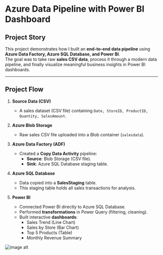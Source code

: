 #  Azure Data Pipeline with Power BI Dashboard

##  Project Story
This project demonstrates how I built an **end-to-end data pipeline** using **Azure Data Factory, Azure SQL Database, and Power BI**.  
The goal was to take raw **sales CSV data**, process it through a modern data pipeline, and finally visualize meaningful business insights in Power BI dashboards.

---

##  Project Flow
1. **Source Data (CSV)**
   - A sales dataset (CSV file) containing `Date, StoreID, ProductID, Quantity, SalesAmount`.

2. **Azure Blob Storage**
   - Raw sales CSV file uploaded into a Blob container (`salesdata`).

3. **Azure Data Factory (ADF)**
   - Created a **Copy Data Activity** pipeline:
     - **Source**: Blob Storage (CSV file).  
     - **Sink**: Azure SQL Database staging table.  

4. **Azure SQL Database**
   - Data copied into a **SalesStaging** table.  
   - This staging table holds all sales transactions for analysis.

5. **Power BI**
   - Connected Power BI directly to Azure SQL Database.  
   - Performed **transformations** in Power Query (filtering, cleaning).  
   - Built interactive **dashboards**:
     -  Sales Trend (Line Chart)  
     -  Sales by Store (Bar Chart)  
     -  Top 5 Products (Table)  
     -  Monthly Revenue Summary  

![image alt]()

